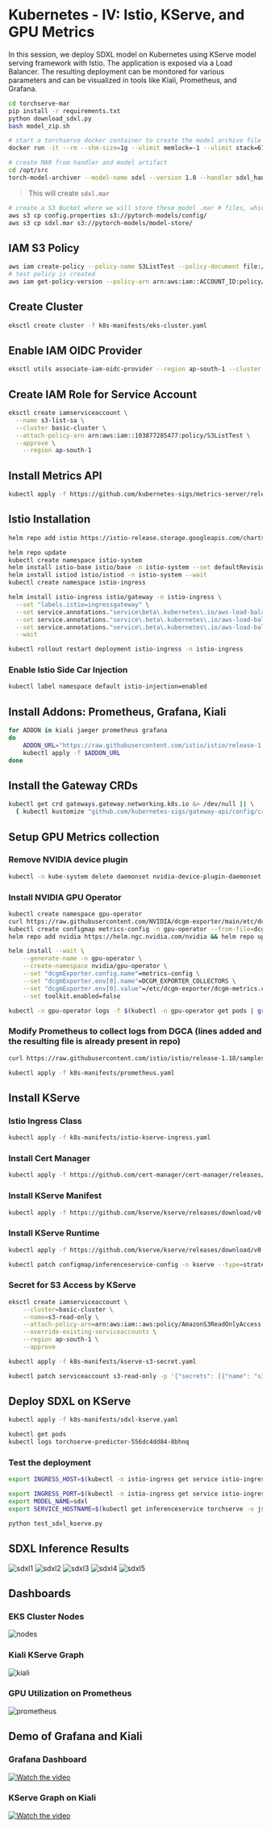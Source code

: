 # Kubernetes - IV: Istio, KServe, and GPU Metrics

In this session, we deploy SDXL model on Kubernetes using KServe model serving framework with Istio. The application is exposed via a Load Balancer. The resulting deployment can be monitored for various parameters and can be visualized in tools like Kiali, Prometheus, and Grafana.

```bash
cd torchserve-mar
pip install -r requirements.txt 
python download_sdxl.py
bash model_zip.sh
```

```bash
# start a torchserve docker container to create the model archive file
docker run -it --rm --shm-size=1g --ulimit memlock=-1 --ulimit stack=67108864 --gpus all -v $(pwd):/opt/src pytorch/torchserve:0.8.1-gpu bash
```

```bash
# create MAR from handler and model artifact
cd /opt/src
torch-model-archiver --model-name sdxl --version 1.0 --handler sdxl_handler.py --extra-files sdxl-1.0-model.zip -r requirements.txt
```

> This will create `sdxl.mar`

```bash
# create a S3 Bucket where we will store these model .mar # files, which will be loaded by KServe
aws s3 cp config.properties s3://pytorch-models/config/
aws s3 cp sdxl.mar s3://pytorch-models/model-store/
```

## IAM S3 Policy

```bash
aws iam create-policy --policy-name S3ListTest --policy-document file://k8s-manifests/iam-s3-test-policy.json
# test policy is created
aws iam get-policy-version --policy-arn arn:aws:iam::ACCOUNT_ID:policy/S3ListTest --version-id v1
```

## Create Cluster

```bash
eksctl create cluster -f k8s-manifests/eks-cluster.yaml
```

## Enable IAM OIDC Provider

```bash
eksctl utils associate-iam-oidc-provider --region ap-south-1 --cluster basic-cluster --approve
```

## Create IAM Role for Service Account

```bash
eksctl create iamserviceaccount \
  --name s3-list-sa \
  --cluster basic-cluster \
  --attach-policy-arn arn:aws:iam::103877285477:policy/S3ListTest \
  --approve \
	--region ap-south-1
```

## Install Metrics API

```bash
kubectl apply -f https://github.com/kubernetes-sigs/metrics-server/releases/latest/download/components.yaml
```

## Istio Installation

```bash
helm repo add istio https://istio-release.storage.googleapis.com/charts

helm repo update
kubectl create namespace istio-system
helm install istio-base istio/base -n istio-system --set defaultRevision=default --wait
helm install istiod istio/istiod -n istio-system --wait
kubectl create namespace istio-ingress
```

```bash
helm install istio-ingress istio/gateway -n istio-ingress \
  --set "labels.istio=ingressgateway" \
  --set service.annotations."service\beta\.kubernetes\.io/aws-load-balancer-type"="nlb" \
  --set service.annotations."service\.beta\.kubernetes\.io/aws-load-balancer-scheme"="internet-facing" \
  --set service.annotations."service\.beta\.kubernetes\.io/aws-load-balancer-attributes"="load_balancing.cross_zone.enabled=true" \
  --wait

kubectl rollout restart deployment istio-ingress -n istio-ingress
```

### Enable Istio Side Car Injection

```bash
kubectl label namespace default istio-injection=enabled
```

## Install Addons: Prometheus, Grafana, Kiali

```bash
for ADDON in kiali jaeger prometheus grafana
do
    ADDON_URL="https://raw.githubusercontent.com/istio/istio/release-1.18/samples/addons/$ADDON.yaml"
    kubectl apply -f $ADDON_URL
done
```

## Install the Gateway CRDs

```bash
kubectl get crd gateways.gateway.networking.k8s.io &> /dev/null || \
  { kubectl kustomize "github.com/kubernetes-sigs/gateway-api/config/crd?ref=v0.8.0" | kubectl apply -f -; }
```  

## Setup GPU Metrics collection

### Remove NVIDIA device plugin

```bash
kubectl -n kube-system delete daemonset nvidia-device-plugin-daemonset
```

### Install NVIDIA GPU Operator

```bash
kubectl create namespace gpu-operator
curl https://raw.githubusercontent.com/NVIDIA/dcgm-exporter/main/etc/dcp-metrics-included.csv > dcgm-metrics.csv
kubectl create configmap metrics-config -n gpu-operator --from-file=dcgm-metrics.csv
helm repo add nvidia https://helm.ngc.nvidia.com/nvidia && helm repo update

helm install --wait \
	--generate-name -n gpu-operator \
	--create-namespace nvidia/gpu-operator \
	--set "dcgmExporter.config.name"=metrics-config \
	--set "dcgmExporter.env[0].name"=DCGM_EXPORTER_COLLECTORS \
	--set "dcgmExporter.env[0].value"=/etc/dcgm-exporter/dcgm-metrics.csv \
	--set toolkit.enabled=false
```

```bash
kubectl -n gpu-operator logs -f $(kubectl -n gpu-operator get pods | grep dcgm | cut -d ' ' -f 1 | head -n 1)
```
### Modify Prometheus to collect logs from DGCA (lines added and the resulting file is already present in repo)

```bash
curl https://raw.githubusercontent.com/istio/istio/release-1.18/samples/addons/prometheus.yaml

kubectl apply -f k8s-manifests/prometheus.yaml
```

## Install KServe

### Istio Ingress Class

```bash
kubectl apply -f k8s-manifests/istio-kserve-ingress.yaml   
```

### Install Cert Manager

```bash
kubectl apply -f https://github.com/cert-manager/cert-manager/releases/download/v1.13.1/cert-manager.yaml
```

### Install KServe Manifest

```bash
kubectl apply -f https://github.com/kserve/kserve/releases/download/v0.11.1/kserve.yaml
```

### Install KServe Runtime

```bash
kubectl apply -f https://github.com/kserve/kserve/releases/download/v0.11.1/kserve-runtimes.yaml

kubectl patch configmap/inferenceservice-config -n kserve --type=strategic -p '{"data": {"deploy": "{\"defaultDeploymentMode\": \"RawDeployment\"}"}}'
```

### Secret for S3 Access by KServe

```bash 
eksctl create iamserviceaccount \
	--cluster=basic-cluster \
	--name=s3-read-only \
	--attach-policy-arn=arn:aws:iam::aws:policy/AmazonS3ReadOnlyAccess \
	--override-existing-serviceaccounts \
	--region ap-south-1 \
	--approve
```    

```bash
kubectl apply -f k8s-manifests/kserve-s3-secret.yaml

kubectl patch serviceaccount s3-read-only -p '{"secrets": [{"name": "s3-secret"}]}'
```

## Deploy SDXL on KServe

```bash
kubectl apply -f k8s-manifests/sdxl-kserve.yaml

kubectl get pods
kubectl logs torchserve-predictor-556dc4dd84-8bhnq 
```

### Test the deployment

```bash
export INGRESS_HOST=$(kubectl -n istio-ingress get service istio-ingress -o jsonpath='{.status.loadBalancer.ingress[0].hostname}')

export INGRESS_PORT=$(kubectl -n istio-ingress get service istio-ingress -o jsonpath='{.spec.ports[?(@.name=="http2")].port}')
export MODEL_NAME=sdxl
export SERVICE_HOSTNAME=$(kubectl get inferenceservice torchserve -o jsonpath='{.status.url}' | cut -d "/" -f 3)
```

```bash
python test_sdxl_kserve.py
```

## SDXL Inference Results

![sdxl1](sdxl-outputs/out_sdxl0.jpg)
![sdxl2](sdxl-outputs/out_sdxl1.jpg)
![sdxl3](sdxl-outputs/out_sdxl2.jpg)
![sdxl4](sdxl-outputs/out_sdxl3.jpg)
![sdxl5](sdxl-outputs/out_sdxl4.jpg)


## Dashboards

### EKS Cluster Nodes

![nodes](logs/nodes-k8spart4.png)

### Kiali KServe Graph

![kiali](logs/kiali-kserve-deploy-graph.png)

### GPU Utilization on Prometheus

![prometheus](logs/prometheus-gpu-util.png)

## Demo of Grafana and Kiali

### Grafana Dashboard 

[![Watch the video](https://img.youtube.com/vi/14l0vqI1uSg/maxresdefault.jpg)](https://youtu.be/14l0vqI1uSg)

### KServe Graph on Kiali 

[![Watch the video](https://img.youtube.com/vi/a_V2uxH0oYE/maxresdefault.jpg)](https://youtu.be/a_V2uxH0oYE)


